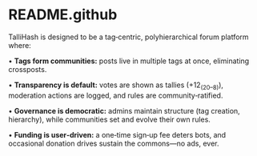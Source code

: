 # README.github
TalliHash is designed to be a tag‑centric, polyhierarchical forum platform where:

•	**Tags form communities:** posts live in multiple tags at once, eliminating crossposts.

•	**Transparency is default:** votes are shown as tallies (+12<sub>(20–8)</sub>), moderation actions are logged, and rules are community‑ratified.

•	**Governance is democratic:** admins maintain structure (tag creation, hierarchy), while communities set and evolve their own rules.

•	**Funding is user‑driven:** a one‑time sign‑up fee deters bots, and occasional donation drives sustain the commons—no ads, ever.

